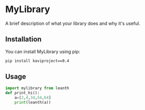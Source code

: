 # MyLibrary

A brief description of what your library does and why it's useful.

## Installation

You can install MyLibrary using pip:

```bash
pip install kaviproject==0.4
```
## Usage
```python
import mylibrary from leanth
def print_hi():
    a=[2,4,34,54,64]
    print(leanth(a))
```
